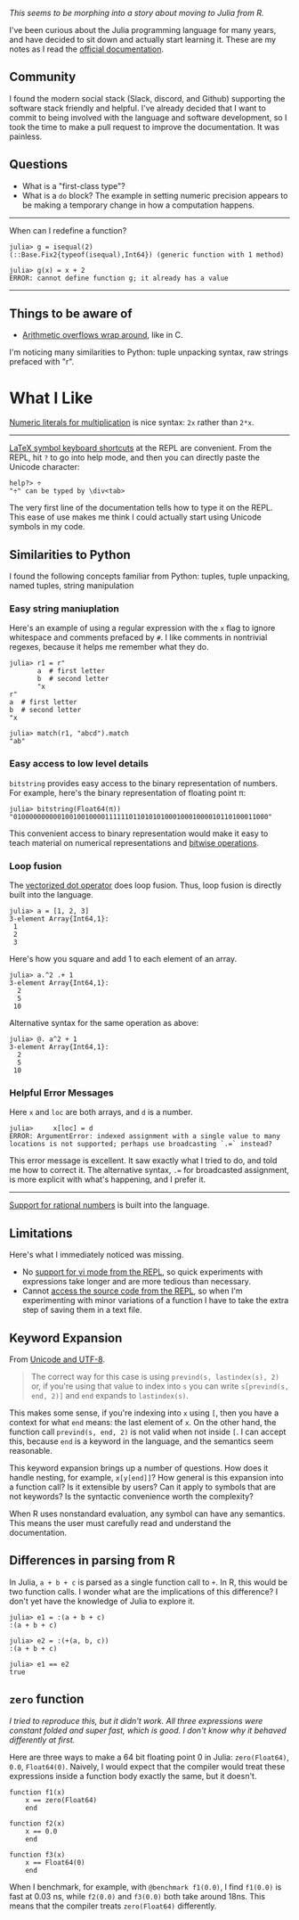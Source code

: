_This seems to be morphing into a story about moving to Julia from R._

I've been curious about the Julia programming language for many years, and have decided to sit down and actually start learning it.
These are my notes as I read the [official documentation](https://docs.julialang.org/en/v1/).


## Community

I found the modern social stack (Slack, discord, and Github) supporting the software stack friendly and helpful.
I've already decided that I want to commit to being involved with the language and software development, so I took the time to make a pull request to improve the documentation.
It was painless.


## Questions

- What is a "first-class type"?
- What is a `do` block?
    The example in setting numeric precision appears to be making a temporary change in how a computation happens.

---

When can I redefine a function?

```
julia> g = isequal(2)
(::Base.Fix2{typeof(isequal),Int64}) (generic function with 1 method)

julia> g(x) = x + 2
ERROR: cannot define function g; it already has a value
```

---


## Things to be aware of

- [Arithmetic overflows wrap around](https://docs.julialang.org/en/v1/manual/integers-and-floating-point-numbers/#Overflow-behavior-1), like in C.

I'm noticing many similarities to Python: tuple unpacking syntax, raw strings prefaced with "r".

# What I Like

[Numeric literals for multiplication](https://docs.julialang.org/en/v1/manual/integers-and-floating-point-numbers/#man-numeric-literal-coefficients-1) is nice syntax: `2x` rather than `2*x`.

---

[LaTeX symbol keyboard shortcuts](https://docs.julialang.org/en/v1/manual/unicode-input/) at the REPL are convenient.
From the REPL, hit `?` to go into help mode, and then you can directly paste the Unicode character:
```
help?> ÷
"÷" can be typed by \div<tab>
```
The very first line of the documentation tells how to type it on the REPL.
This ease of use makes me think I could actually start using Unicode symbols in my code.


## Similarities to Python

I found the following concepts familiar from Python:
tuples, tuple unpacking, named tuples, string manipulation


### Easy string maniuplation

Here's an example of using a regular expression with the `x` flag to ignore whitespace and comments prefaced by `#`. 
I like comments in nontrivial regexes, because it helps me remember what they do.

```
julia> r1 = r"
       a  # first letter
       b  # second letter
       "x
r"
a  # first letter
b  # second letter
"x

julia> match(r1, "abcd").match
"ab"
```

### Easy access to low level details

`bitstring` provides easy access to the binary representation of numbers.
For example, here's the binary representation of floating point π:

```
julia> bitstring(Float64(π))
"0100000000001001001000011111101101010100010001000010110100011000"
```

This convenient access to binary representation would make it easy to teach material on numerical representations and [bitwise operations](https://docs.julialang.org/en/v1/manual/mathematical-operations/#Bitwise-Operators-1).


### Loop fusion

The [vectorized dot operator](https://docs.julialang.org/en/v1/manual/mathematical-operations/#man-dot-operators-1) does loop fusion.
Thus, loop fusion is directly built into the language.

```
julia> a = [1, 2, 3]
3-element Array{Int64,1}:
 1
 2
 3
```

Here's how you square and add 1 to each element of an array.

```
julia> a.^2 .+ 1
3-element Array{Int64,1}:
  2
  5
 10
```

Alternative syntax for the same operation as above:

```
julia> @. a^2 + 1
3-element Array{Int64,1}:
  2
  5
 10
```

### Helpful Error Messages

Here `x` and `loc` are both arrays, and `d` is a number.

```
julia>     x[loc] = d
ERROR: ArgumentError: indexed assignment with a single value to many locations is not supported; perhaps use broadcasting `.=` instead?
```

This error message is excellent.
It saw exactly what I tried to do, and told me how to correct it.
The alternative syntax, `.=` for broadcasted assignment, is more explicit with what's happening, and I prefer it.



----

[Support for rational numbers](https://docs.julialang.org/en/v1/manual/complex-and-rational-numbers/#Rational-Numbers-1) is built into the language.



## Limitations

Here's what I immediately noticed was missing.

- No [support for vi mode from the REPL](https://discourse.julialang.org/t/vim-mode-in-repl-command-line/9023), so quick experiments with expressions take longer and are more tedious than necessary.
- Cannot [access the source code from the REPL](https://github.com/JuliaLang/julia/issues/2625#issuecomment-498840808), so when I'm experimenting with minor variations of a function I have to take the extra step of saving them in a text file.


## Keyword Expansion

From [Unicode and UTF-8](https://docs.julialang.org/en/v1/manual/strings/#Unicode-and-UTF-8-1).

> The correct way for this case is using `prevind(s, lastindex(s), 2)` or, if you're using that value to index into `s` you can write `s[prevind(s, end, 2)]` and `end` expands to `lastindex(s)`.

This makes some sense, if you're indexing into `x` using `[`, then you have a context for what `end` means: the last element of `x`.
On the other hand, the function call `prevind(s, end, 2)` is not valid when not inside `[`.
I can accept this, because `end` is a keyword in the language, and the semantics seem reasonable.

This keyword expansion brings up a number of questions.
How does it handle nesting, for example, `x[y[end]]`?
How general is this expansion into a function call?
Is it extensible by users?
Can it apply to symbols that are not keywords?
Is the syntactic convenience worth the complexity?

When R uses nonstandard evaluation, any symbol can have any semantics.
This means the user must carefully read and understand the documentation.


## Differences in parsing from R

In Julia, `a + b + c` is parsed as a single function call to `+`.
In R, this would be two function calls.
I wonder what are the implications of this difference?
I don't yet have the knowledge of Julia to explore it.

```
julia> e1 = :(a + b + c)
:(a + b + c)

julia> e2 = :(+(a, b, c))
:(a + b + c)

julia> e1 == e2
true
```



## `zero` function

_I tried to reproduce this, but it didn't work.
All three expressions were constant folded and super fast, which is good.
I don't know why it behaved differently at first._

Here are three ways to make a 64 bit floating point 0 in Julia: `zero(Float64)`, `0.0`, `Float64(0)`.
Naively, I would expect that the compiler would treat these expressions inside a function body exactly the same, but it doesn't.

```
function f1(x)
    x == zero(Float64)
    end

function f2(x)
    x == 0.0
    end

function f3(x)
    x == Float64(0)
    end
```

When I benchmark, for example, with `@benchmark f1(0.0)`, I find `f1(0.0)` is fast at 0.03 ns, while `f2(0.0)` and `f3(0.0)` both take around 18ns.
This means that the compiler treats `zero(Float64)` differently.

